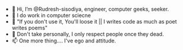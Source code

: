 - 👋 Hi, I’m @Rudresh-sisodiya, engineer, computer geeks, seeker.
- 👀 I do work in computer sciecne 
- 🌱 "If you don't use it, You'll loose it || I writes code as much as poet writes poems"
- 💞️ Don't take personally, I only respect people once they dead.
- 📫 One more thing.... I've ego and attitude.

<!---
Rudresh-sisode/Rudresh-sisode is a ✨ special ✨ repository because its `README.md` (this file) appears on your GitHub profile.
You can click the Preview link to take a look at your changes.
--->
